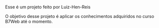 Esse é um projeto feito por Luiz-Hen-Reis

O objetivo desse projeto é aplicar os conhecimentos adquiridos no curso B7Web até o momento.
